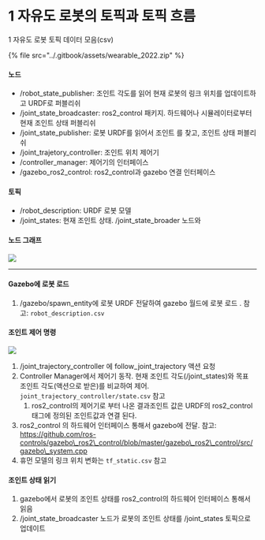 # 1 자유도 로봇의 토픽과 토픽 흐름

1 자유도 로봇   토픽 데이터 모음(csv)

{% file src="../.gitbook/assets/wearable_2022.zip" %}

#### 노드

* /robot\_state\_publisher: 조인트 각도를 읽어 현재 로봇의 링크 위치를 업데이트하고 URDF로 퍼블리쉬
* /joint\_state\_broadcaster: ros2\_control 패키지. 하드웨어나 시뮬레이터로부터 현재 조인트 상태 퍼블리쉬
* /joint\_state\_publisher: 로봇 URDF를 읽어서 조인트 를 찾고, 조인트 상태 퍼블리쉬
* /joint\_trajetory\_controller: 조인트 위치 제어기
* /controller\_manager: 제어기의 인터페이스
* /gazebo\_ros2\_control: ros2\_control과 gazebo 연결 인터페이스

#### 토픽

* /robot\_description: URDF 로봇 모델
* /joint\_states: 현재 조인트 상태. /joint\_state\_broader 노드와

#### 노드 그래프

![](https://i.imgur.com/cjjiKTY.png)

***

#### Gazebo에 로봇 로드

1. /gazebo/spawn\_entity에 로봇 URDF 전달하여 gazebo 월드에 로봇 로드 . 참고: `robot_description.csv`

#### 조인트 제어 명령

![](http://daikimaekawa.github.io/images/ros\_control/gazebo\_transmission.png)

1. /joint\_trajectory\_controller 에 follow\_joint\_trajectory 액션 요청
2. Controller Manager에서 제어기 동작. 현재 조인트 각도(/joint\_states)와 목표 조인트 각도(액션으로 받은)를 비교하여 제어. `joint_trajectory_controller/state.csv` 참고
   1. ros2\_control의 제어기로 부터 나온 결과조인트 값은 URDF의 ros2\_control 태그에 정의된 조인트값과 연결 된다.
3. ros2\_control 의 하드웨어 인터페이스 통해서 gazebo에 전달. 참고: https://github.com/ros-controls/gazebo\_ros2\_control/blob/master/gazebo\_ros2\_control/src/gazebo\_system.cpp
4. 휴먼 모델의 링크 위치 변화는 `tf_static.csv` 참고

#### 조인트 상태 읽기

1. gazebo에서 로봇의 조인트 상태를 ros2\_control의 하드웨어 인터페이스 통해서 읽음
2. /joint\_state\_broadcaster 노드가 로봇의 조인트 상태를 /joint\_states 토픽으로 업데이트
